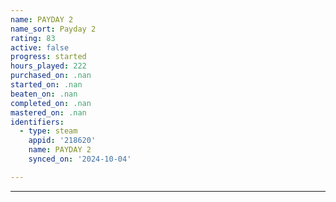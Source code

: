 ```yaml
---
name: PAYDAY 2
name_sort: Payday 2
rating: 83
active: false
progress: started
hours_played: 222
purchased_on: .nan
started_on: .nan
beaten_on: .nan
completed_on: .nan
mastered_on: .nan
identifiers:
  - type: steam
    appid: '218620'
    name: PAYDAY 2
    synced_on: '2024-10-04'

---
```

---
